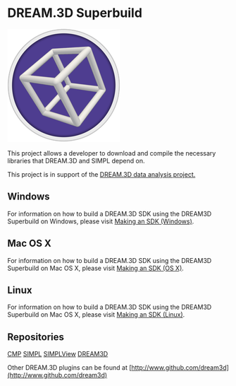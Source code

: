 # DREAM.3D Superbuild #

![](docs/Images/DREAM3DLogo.png)

This project allows a developer to download and compile the necessary libraries that DREAM.3D and SIMPL depend on.

This project is in support of the [DREAM.3D data analysis project.](http://dream3d.bluequartz.net)

## Windows ##

For information on how to build a DREAM.3D SDK using the DREAM3D Superbuild on Windows, please visit [Making an SDK (Windows)](docs/Making-an-SDK-(Windows).md).

## Mac OS X ##

For information on how to build a DREAM.3D SDK using the DREAM3D Superbuild on Mac OS X, please visit [Making an SDK (OS X)](docs/Making-an-SDK-(OS-X).md).

## Linux ##

For information on how to build a DREAM.3D SDK using the DREAM3D Superbuild on Mac OS X, please visit [Making an SDK (Linux)](docs/Making-an-SDK-(Linux).md).

## Repositories ##

[CMP](https://github.com/BlueQuartzSoftware/CMP)
[SIMPL](https://github.com/BlueQuartzSoftware/SIMPL)
[SIMPLView](https://github.com/BlueQuartzSoftware/SIMPLView)
[DREAM3D](https://github.com/BlueQuartzSoftware/DREAM3D)

Other DREAM.3D plugins can be found at [http://www.github.com/dream3d](http://www.github.com/dream3d)
